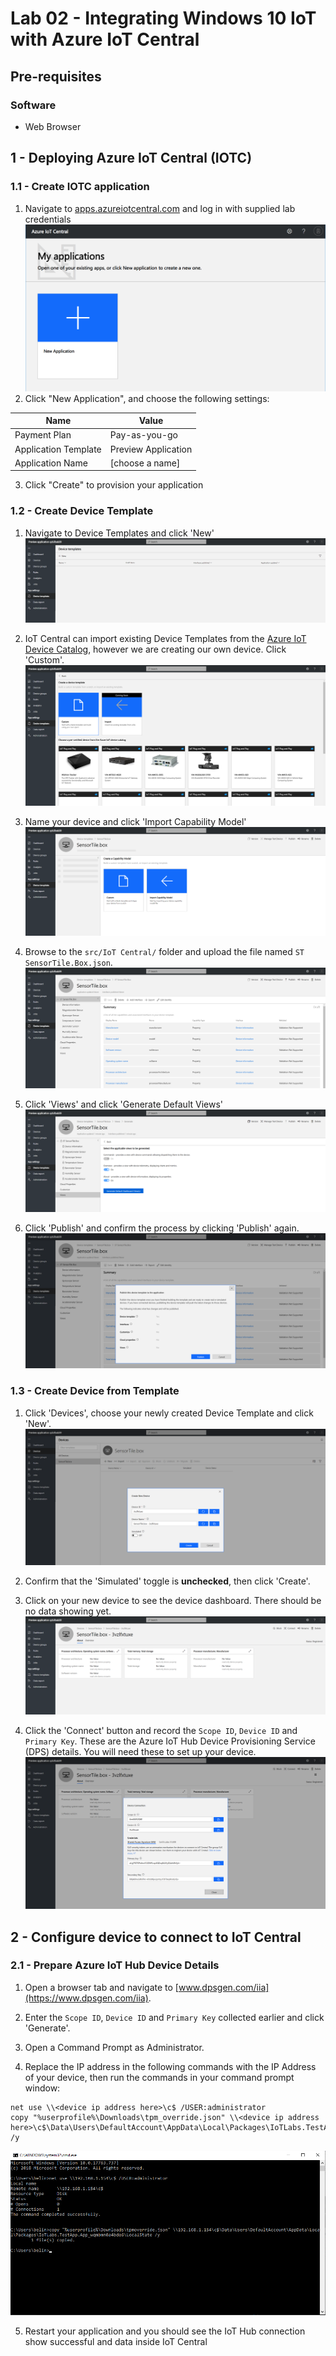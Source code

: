 # Lab 02 - Integrating Windows 10 IoT with Azure IoT Central

## Pre-requisites

### Software
* Web Browser

## 1 - Deploying Azure IoT Central (IOTC)

### 1.1 - Create IOTC application

1. Navigate to [apps.azureiotcentral.com](https://apps.azureiotcentral.com) and log in with supplied lab credentials
![](./media/2_iotc1.png)
2. Click "New Application", and choose the following settings:

|Name    |Value|
|--------|-----|
|Payment Plan|Pay-as-you-go|
|Application Template|Preview Application|
|Application Name|[choose a name]|

3. Click "Create" to provision your application


### 1.2 - Create Device Template

1. Navigate to Device Templates and click 'New'
![](./media/2_iotc2.png)

1. IoT Central can import existing Device Templates from the [Azure IoT Device Catalog](), however we are creating our own device. Click 'Custom'.
![](./media/2_iotc3.png)

1. Name your device and click 'Import Capability Model'
![](./media/2_iotc4.png)

1. Browse to the `src/IoT Central/` folder and upload the file named `ST SensorTile.Box.json`.
![](./media/2_iotc5.png)

1. Click 'Views' and click 'Generate Default Views'
![](./media/2_iotc7.png)

1. Click 'Publish' and confirm the process by clicking 'Publish' again.
![](./media/2_iotc6.png)

### 1.3 - Create Device from Template

1. Click 'Devices', choose your newly created Device Template and click 'New'.
![](./media/2_iotc8.png)

2. Confirm that the 'Simulated' toggle is **unchecked**, then click 'Create'.

3. Click on your new device to see the device dashboard. There should be no data showing yet.
![](./media/2_iotc9.png)

4. Click the 'Connect' button and record the `Scope ID`, `Device ID` and `Primary Key`. These are the Azure IoT Hub Device Provisioning Service (DPS) details. You will need these to set up your device.
![](./media/2_iotc10.png)

## 2 - Configure device to connect to IoT Central

### 2.1 - Prepare Azure IoT Hub Device Details
1. Open a browser tab and navigate to [www.dpsgen.com/iia](https://www.dpsgen.com/iia).

2. Enter the `Scope ID`, `Device ID` and `Primary Key` collected earlier and click 'Generate'. 

3. Open a Command Prompt as Administrator.
4. Replace the IP address in the following commands with the IP Address of your device, then run the commands in your command prompt window:
```batch
net use \\<device ip address here>\c$ /USER:administrator
copy "%userprofile%\Downloads\tpm_override.json" \\<device ip address here>\c$\Data\Users\DefaultAccount\AppData\Local\Packages\IoTLabs.TestApp.App_wqmbmn0a4bde6\LocalState /y
```
![](./media/2_13.png)

5. Restart your application and you should see the IoT Hub connection show successful and data inside IoT Central